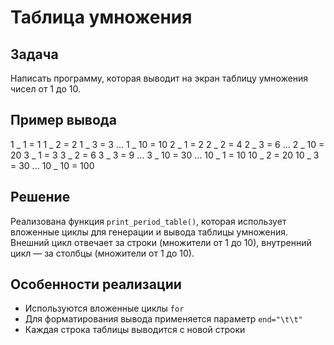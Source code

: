 # Таблица умножения

## Задача

Написать программу, которая выводит на экран таблицу умножения чисел от 1 до 10.

## Пример вывода

1 _ 1 = 1 1 _ 2 = 2 1 _ 3 = 3 ... 1 _ 10 = 10
2 _ 1 = 2 2 _ 2 = 4 2 _ 3 = 6 ... 2 _ 10 = 20
3 _ 1 = 3 3 _ 2 = 6 3 _ 3 = 9 ... 3 _ 10 = 30
...
10 _ 1 = 10 10 _ 2 = 20 10 _ 3 = 30 ... 10 _ 10 = 100

## Решение

Реализована функция `print_period_table()`, которая использует вложенные циклы для генерации и вывода таблицы умножения. Внешний цикл отвечает за строки (множители от 1 до 10), внутренний цикл — за столбцы (множители от 1 до 10).

## Особенности реализации

- Используются вложенные циклы `for`
- Для форматирования вывода применяется параметр `end="\t\t"`
- Каждая строка таблицы выводится с новой строки
